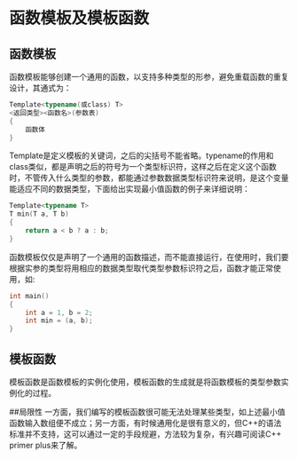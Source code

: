 # 函数模板及模板函数

## 函数模板
函数模板能够创建一个通用的函数，以支持多种类型的形参，避免重载函数的重复设计，其通式为：

```C++
Template<typename(或class) T>
<返回类型><函数名>(参数表)
{
	函数体
}
```

Template是定义模板的关键词，之后的尖括号不能省略。typename的作用和class类似，都是声明之后的符号为一个类型标识符，这样之后在定义这个函数时，不管传入什么类型的参数，都能通过参数数据类型标识符来说明，是这个变量能适应不同的数据类型，下面给出实现最小值函数的例子来详细说明：

```C++
Template<typename T>
T min(T a, T b)
{
	return a < b ? a : b;
}
```

函数模板仅仅是声明了一个通用的函数描述，而不能直接运行，在使用时，我们要根据实参的类型将用相应的数据类型取代类型参数标识符之后，函数才能正常使用，如:

```C++
int main()
{
	int a = 1, b = 2;
	int min = (a, b);
}
```
## 模板函数
模板函数是函数模板的实例化使用，模板函数的生成就是将函数模板的类型参数实例化的过程。

##局限性
一方面，我们编写的模板函数很可能无法处理某些类型，如上述最小值函数输入数组便不成立；另一方面，有时候通用化是很有意义的，但C++的语法标准并不支持，这可以通过一定的手段规避，方法较为复杂，有兴趣可阅读C++ primer plus来了解。
